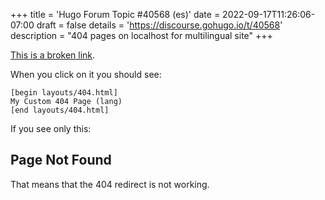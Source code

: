 +++
title = 'Hugo Forum Topic #40568 (es)'
date = 2022-09-17T11:26:06-07:00
draft = false
details = 'https://discourse.gohugo.io/t/40568'
description = "404 pages on localhost for multilingual site"
+++

[This is a broken link](foo).

When you click on it you should see:

```
[begin layouts/404.html]
My Custom 404 Page (lang)
[end layouts/404.html]
```

If you see only this:

## Page Not Found

That means that the 404 redirect is not working.
